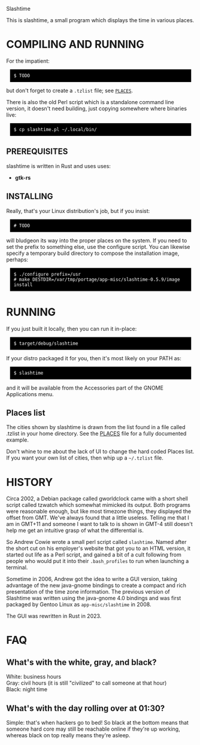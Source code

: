 Slashtime

This is slashtime, a small program which displays the time in various places.

<style>
pre {
    color: white; background: black; padding: 10px; margin: 10px;
}
</style>


COMPILING AND RUNNING
=====================

For the impatient:

	$ TODO

but don't forget to create a `.tzlist` file; see [`PLACES`](PLACES).

There is also the old Perl script which is a standalone command line version,
it doesn't need building, just copying somewhere where binaries live:

	$ cp slashtime.pl ~/.local/bin/

PREREQUISITES
-------------

slashtime is written in Rust and uses uses:

* **gtk-rs**  


INSTALLING
----------

Really, that's your Linux distribution's job, but if you insist:

	# TODO

will bludgeon its way into the proper places on the system. If you need to set
the prefix to something else, use the configure script. You can likewise
specify a temporary build directory to compose the installation image, perhaps:


	$ ./configure prefix=/usr
	# make DESTDIR=/var/tmp/portage/app-misc/slashtime-0.5.9/image install


RUNNING
=======

If you just built it locally, then you can run it in-place:

	$ target/debug/slashtime

If your distro packaged it for you, then it's most likely on your PATH as:

	$ slashtime

and it will be available from the Accessories part of the GNOME Applications
menu.


Places list
-----------

The cities shown by slashtime is drawn from the list found in a file called
.tzlist in your home directory. See the [PLACES](PLACES) file for a fully
documented example.

Don't whine to me about the lack of UI to change the hard coded Places list. If
you want your own list of cities, then whip up a `~/.tzlist` file.


HISTORY
=======

Circa 2002, a Debian package called gworldclock came with a short shell script
called tzwatch which somewhat mimicked its output. Both programs were
reasonable enough, but like most timezone things, they displayed the offset
from GMT. We've always found that a little useless. Telling me that I am in
GMT+11 and someone I want to talk to is shown in GMT-4 still doesn't help me
get an intuitive grasp of what the differential is.

So Andrew Cowie wrote a small perl script called `slashtime`. Named after the
short cut on his employer's website that got you to an HTML version, it started
out life as a Perl script, and gained a bit of a cult following from people who
would put it into their `.bash_profiles` to run when launching a terminal.

Sometime in 2006, Andrew got the idea to write a GUI version, taking advantage
of the new java-gnome bindings to create a compact and rich presentation of the
time zone information. The previous version of Slashtime was written using the
java-gnome 4.0 bindings and was first packaged by Gentoo Linux as
`app-misc/slashtime` in 2008.

The GUI was rewritten in Rust in 2023.

FAQ
===

What's with the white, gray, and black?
---------------------------------------

White: business hours  
Gray: civil hours (it is still "civilized" to call someone at that hour)  
Black: night time

What's with the day rolling over at 01:30?
------------------------------------------

Simple: that's when hackers go to bed! So black at the bottom means that
someone hard core may still be reachable online if they're up working, whereas
black on top really means they're asleep.

